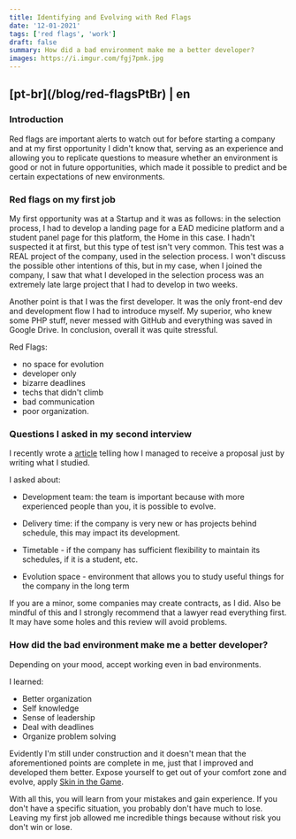 ```yaml
---
title: Identifying and Evolving with Red Flags
date: '12-01-2021'
tags: ['red flags', 'work']
draft: false
summary: How did a bad environment make me a better developer?
images: https://i.imgur.com/fgj7pmk.jpg
---
```


<h2>[pt-br](/blog/red-flagsPtBr) | en</h2>

### Introduction

Red flags are important alerts to watch out for before starting a company and at my first opportunity I didn't know that, serving as an experience and allowing you to replicate questions to measure whether an environment is good or not in future opportunities, which made it possible to predict and be certain expectations of new environments.

### Red flags on my first job

My first opportunity was at a Startup and it was as follows: in the selection process, I had to develop a landing page for a EAD medicine platform and a student panel page for this platform, the Home in this case. I hadn't suspected it at first, but this type of test isn't very common. This test was a REAL project of the company, used in the selection process. I won't discuss the possible other intentions of this, but in my case, when I joined the company, I saw that what I developed in the selection process was an extremely late large project that I had to develop in two weeks.

Another point is that I was the first developer. It was the only front-end dev and development flow I had to introduce myself. My superior, who knew some PHP stuff, never messed with GitHub and everything was saved in Google Drive. In conclusion, overall it was quite stressful.

Red Flags:

- no space for evolution
- developer only
- bizarre deadlines
- techs that didn't climb
- bad communication
- poor organization.

### Questions I asked in my second interview

I recently wrote a [article](/blog/job-with-1-article) telling how I managed to receive a proposal just by writing what I studied.

I asked about:

- Development team: the team is important because with more experienced people than you, it is possible to evolve.

- Delivery time: if the company is very new or has projects behind schedule, this may impact its development.

- Timetable - if the company has sufficient flexibility to maintain its schedules, if it is a student, etc.

- Evolution space - environment that allows you to study useful things for the company in the long term

If you are a minor, some companies may create contracts, as I did. Also be mindful of this and I strongly recommend that a lawyer read everything first. It may have some holes and this review will avoid problems.

### How did the bad environment make me a better developer?

Depending on your mood, accept working even in bad environments.

I learned:

- Better organization
- Self knowledge
- Sense of leadership
- Deal with deadlines
- Organize problem solving

Evidently I'm still under construction and it doesn't mean that the aforementioned points are complete in me, just that I improved and developed them better. Expose yourself to get out of your comfort zone and evolve, apply [Skin in the Game](https://sibelius.substack.com/p/skin-in-the-game-for-developers).

With all this, you will learn from your mistakes and gain experience. If you don't have a specific situation, you probably don't have much to lose. Leaving my first job allowed me incredible things because without risk you don't win or lose.
